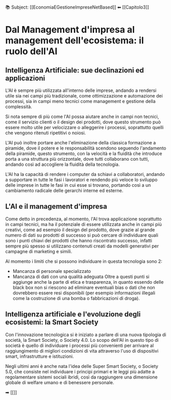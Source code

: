 📚 Subject: [[EconomiaEGestioneImpreseNetBased]]
⬅ [[Capitolo3]]

# Dal Management d'impresa al management dell'ecosistema: il ruolo dell'AI

## Intelligenza Artificiale: sue declinazioni ed applicazioni

L'AI è sempre più utilizzata all'interno delle imprese, andando a rendersi utile sia nei campi più tradizionale, come ottimizzazione e automazione dei processi, sia in campi meno tecnici come management e gestione della complessità.

Si nota sempre di più come l'AI possa aiutare anche in campi non tecnici, come il servizio clienti o il design dei prodotti, dove questo strumento può essere molto utile per velocizzare o alleggerire i processi, soprattutto quelli che vengono ritenuti ripetitivi o noiosi.

L'AI può inoltre portare anche l'eliminazione della classica formazione a piramide, dove il potere e le responsabilità scendono seguendo l'andamento della piramide, questo strumento, con la velocità e la fluidità che introduce porta a una struttura più orizzontale, dove tutti collaborano con tutti, andando così ad accogliere la fluidità della tecnologia.

L'AI ha la capacità di rendere i computer da schiavi a collaboratori, andando a supportare in tutte le fasi i lavoratori e rendendo più veloce lo sviluppo delle imprese in tutte le fasi in cui esse si trovano, portando così a un cambiamento radicale delle gerarchi interne ed esterne.

## L'AI e il management d'impresa

Come detto in precedenza, al momento, l'AI trova applicazione soprattutto in campi tecnici, ma ha il potenziale di essere utilizzata anche in campi più creativi, come ad esempio il design del prodotto, dove grazie al grande numero di dati su prodotti di successo si può cercare di individuare quali sono i punti chiavi dei prodotti che hanno riscontrato successo, infatti sempre più spesso si utilizzano contenuti creati da modelli generativi per campagne di marketing e simili.

Al momento i limiti che si possono individuare in questa tecnologia sono 2:
- Mancanza di personale specializzato
- Mancanza di dati con una qualità adeguata
Oltre a questi punti si aggiunge anche la parte di etica e trasparenza, in quanto essendo delle black box non si riescono ad eliminare eventuali bias o dati che non dovrebbero essere resi disponibili (per esempio informazioni illegali come la costruzione di una bomba o fabbricazioni di droga).

## Intelligenza artificiale e l'evoluzione degli ecosistemi: la Smart Society

Con l'innovazione tecnologica si è iniziato a parlare di una nuova tipologia di società, la Smart Society, o Society 4.0.
Lo scopo dell'AI in questo tipo di società è quello di individuare i processi più convenienti per arrivare al raggiungimento di migliori condizioni di vita attraverso l'uso di dispositivi smart, infrastrutture e istituzioni.

Negli ultimi anni è anche nata l'idea delle Super Smart Society, o Society 5.0, che consiste nel individuare i principi primari e le leggi più adatte a regolamentare sistemi sociali ibridi, così da raggiungere una dimensione globale di welfare umano e di benessere personale.


➡ [[]]